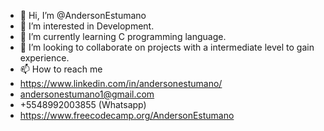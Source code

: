 - 👋 Hi, I’m @AndersonEstumano
- 👀 I’m interested in Development.
- 🌱 I’m currently learning C programming language.
- 💞️ I’m looking to collaborate on projects with a intermediate level to gain experience.
- 📫 How to reach me 
- https://www.linkedin.com/in/andersonestumano/
- andersonestumano1@gmail.com
- +5548992003855 (Whatsapp)
- https://www.freecodecamp.org/AndersonEstumano

<!---
AndersonEstumano/AndersonEstumano is a ✨ special ✨ repository because its `README.md` (this file) appears on your GitHub profile.
You can click the Preview link to take a look at your changes.
--->
